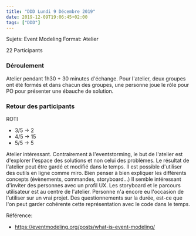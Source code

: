 ```yaml
---
title: "DDD Lundi 9 Décembre 2019"
date: 2019-12-09T19:06:45+02:00
tags: ["DDD"]
---
```


Sujets: Event Modeling
Format: Atelier

22 Participants

### Déroulement
Atelier pendant 1h30 + 30 minutes d'échange.
Pour l'atelier, deux groupes ont été formés et dans chacun des groupes, une personne joue le rôle pour PO pour présenter une ébauche de solution.

### Retour des participants
ROTI
- 3/5 -> 2
- 4/5 -> 15
- 5/5 -> 5

Atelier intéressant.
Contrairement à l'eventstorming, le but de l'atelier est d'explorer l'espace des solutions et non celui des problèmes.
Le résultat de l'atelier peut être gardé et modifié dans le temps. Il est possible d'utiliser des outils en ligne comme miro.
Bien penser à bien expliquer les différents concepts (évènements, commandes, storyboard...)
Il semble intéressant d'inviter des personnes avec un profil UX. Les storyboard et le parcours utilisateur est au centre de l'atelier.
Personne n'a encore eu l'occasion de l'utiliser sur un vrai projet.
Des questionnements sur la durée, est-ce que l'on peut garder cohérente cette représentation avec le code dans le temps.


Référence:
- https://eventmodeling.org/posts/what-is-event-modeling/
